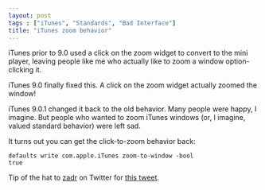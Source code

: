 ```yaml
---
layout: post
tags : ["iTunes", "Standards", "Bad Interface"]
title: "iTunes zoom behavior"
---
```

iTunes prior to 9.0 used a click on the zoom widget to convert to the mini player, leaving people like me who actually like to zoom a window option-clicking it.



iTunes 9.0 finally fixed this. A click on the zoom widget actually zoomed the window!



iTunes 9.0.1 changed it back to the old behavior. Many people were happy, I imagine. But people who wanted to zoom iTunes windows (or, I imagine, valued standard behavior) were left sad.



It turns out you can get the click-to-zoom behavior back:

<code>defaults write com.apple.iTunes zoom-to-window -bool true</code>



Tip of the hat to <a href="http://twitter.com/zadr ">zadr</a> on Twitter for <a href="http://twitter.com/zadr/status/4300874028">this tweet</a>.